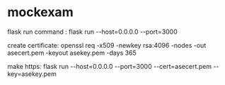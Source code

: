 # mockexam
flask run command : 
      flask run --host=0.0.0.0 --port=3000 



create certificate:
     openssl req -x509 -newkey rsa:4096 -nodes -out asecert.pem -keyout asekey.pem -days 365

     
make https: 
    flask run --host=0.0.0.0 --port=3000 --cert=asecert.pem --key=asekey.pem
